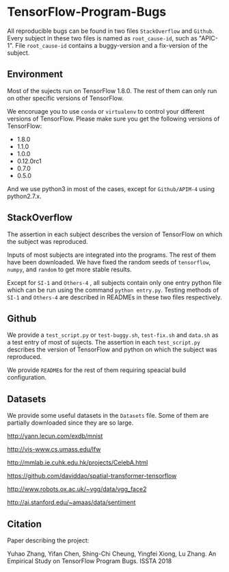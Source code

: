 # TensorFlow-Program-Bugs

All reproducible bugs can be found in two files `StackOverflow` and `Github`. Every subject in these two files is named as `root_cause-id`, such as "APIC-1". File `root_cause-id` contains a buggy-version and a fix-version of the subject.

## Environment

Most of the sujects run on TensorFlow 1.8.0. The rest of them can only run on other specific versions of TensorFlow. 

We encoruage you to use `conda` or `virtualenv` to control your different versions of TensorFlow. Please make sure you get the following versions of TensorFlow:

* 1.8.0
* 1.1.0
* 1.0.0
* 0.12.0rc1
* 0.7.0
* 0.5.0

And we use python3 in most of the cases, except for `Github/APIM-4` using python2.7.x.

## StackOverflow

The assertion in each subject describes the version of TensorFlow on which the subject was reproduced.

Inputs of most subjects are integrated into the programs. The rest of them have been downloaded. We have fixed the random seeds of `tensorflow`, `numpy`, and `random` to get more stable results.

Except for `SI-1` and `Others-4` , all subjects contain only one entry python file which can be run using the command `python entry.py`. Testing methods of `SI-1` and `Others-4` are described in READMEs in these two files respectively.

## Github

We provide a `test_script.py` or `test-buggy.sh`,  `test-fix.sh` and `data.sh` as a test entry of most of sujects. The assertion in each `test_script.py` describes the version of TensorFlow and python on which the subject was reproduced.

We provide  `README`s for the rest of them requiring speacial build configuration.

## Datasets

We provide some useful datasets in the `Datasets` file. Some of them are partially downloaded since they are so large.

http://yann.lecun.com/exdb/mnist

http://vis-www.cs.umass.edu/lfw

http://mmlab.ie.cuhk.edu.hk/projects/CelebA.html

https://github.com/daviddao/spatial-transformer-tensorflow

http://www.robots.ox.ac.uk/~vgg/data/vgg_face2

http://ai.stanford.edu/~amaas/data/sentiment

## Citation

Paper describing the project:

Yuhao Zhang, Yifan Chen, Shing-Chi Cheung, Yingfei Xiong, Lu Zhang. An Empirical Study on TensorFlow Program Bugs. ISSTA 2018
